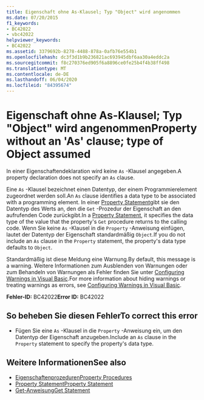 ```yaml
---
title: Eigenschaft ohne As-Klausel; Typ "Object" wird angenommen
ms.date: 07/20/2015
f1_keywords:
- BC42022
- vbc42022
helpviewer_keywords:
- BC42022
ms.assetid: 3379692b-8278-4488-878a-0afb76e554b1
ms.openlocfilehash: dc3f3d1b9b236821ac693945dbf6aa30a4eddc2a
ms.sourcegitcommit: f8c270376ed905f6a8896ce0fe25b4f4b38ff498
ms.translationtype: MT
ms.contentlocale: de-DE
ms.lasthandoff: 06/04/2020
ms.locfileid: "84395674"
---
```

# <a name="property-without-an-as-clause-type-of-object-assumed"></a><span data-ttu-id="2eb9c-102">Eigenschaft ohne As-Klausel; Typ "Object" wird angenommen</span><span class="sxs-lookup"><span data-stu-id="2eb9c-102">Property without an 'As' clause; type of Object assumed</span></span>
<span data-ttu-id="2eb9c-103">In einer Eigenschaftendeklaration wird keine `As` -Klausel angegeben.</span><span class="sxs-lookup"><span data-stu-id="2eb9c-103">A property declaration does not specify an `As` clause.</span></span>  
  
 <span data-ttu-id="2eb9c-104">Eine `As` -Klausel bezeichnet einen Datentyp, der einem Programmierelement zugeordnet werden soll.</span><span class="sxs-lookup"><span data-stu-id="2eb9c-104">An `As` clause identifies a data type to be associated with a programming element.</span></span> <span data-ttu-id="2eb9c-105">In einer [Property Statement](../language-reference/statements/property-statement.md)gibt sie den Datentyp des Werts an, den die `Get` -Prozedur der Eigenschaft an den aufrufenden Code zurückgibt.</span><span class="sxs-lookup"><span data-stu-id="2eb9c-105">In a [Property Statement](../language-reference/statements/property-statement.md), it specifies the data type of the value that the property's `Get` procedure returns to the calling code.</span></span> <span data-ttu-id="2eb9c-106">Wenn Sie keine `As` -Klausel in die `Property` -Anweisung einfügen, lautet der Datentyp der Eigenschaft standardmäßig `Object`.</span><span class="sxs-lookup"><span data-stu-id="2eb9c-106">If you do not include an `As` clause in the `Property` statement, the property's data type defaults to `Object`.</span></span>  
  
 <span data-ttu-id="2eb9c-107">Standardmäßig ist diese Meldung eine Warnung.</span><span class="sxs-lookup"><span data-stu-id="2eb9c-107">By default, this message is a warning.</span></span> <span data-ttu-id="2eb9c-108">Weitere Informationen zum Ausblenden von Warnungen oder zum Behandeln von Warnungen als Fehler finden Sie unter [Configuring Warnings in Visual Basic](/visualstudio/ide/configuring-warnings-in-visual-basic).</span><span class="sxs-lookup"><span data-stu-id="2eb9c-108">For more information about hiding warnings or treating warnings as errors, see [Configuring Warnings in Visual Basic](/visualstudio/ide/configuring-warnings-in-visual-basic).</span></span>  
  
 <span data-ttu-id="2eb9c-109">**Fehler-ID:** BC42022</span><span class="sxs-lookup"><span data-stu-id="2eb9c-109">**Error ID:** BC42022</span></span>  
  
## <a name="to-correct-this-error"></a><span data-ttu-id="2eb9c-110">So beheben Sie diesen Fehler</span><span class="sxs-lookup"><span data-stu-id="2eb9c-110">To correct this error</span></span>  
  
- <span data-ttu-id="2eb9c-111">Fügen Sie eine `As` -Klausel in die `Property` -Anweisung ein, um den Datentyp der Eigenschaft anzugeben.</span><span class="sxs-lookup"><span data-stu-id="2eb9c-111">Include an `As` clause in the `Property` statement to specify the property's data type.</span></span>  
  
## <a name="see-also"></a><span data-ttu-id="2eb9c-112">Weitere Informationen</span><span class="sxs-lookup"><span data-stu-id="2eb9c-112">See also</span></span>

- [<span data-ttu-id="2eb9c-113">Eigenschaftenprozeduren</span><span class="sxs-lookup"><span data-stu-id="2eb9c-113">Property Procedures</span></span>](../programming-guide/language-features/procedures/property-procedures.md)
- [<span data-ttu-id="2eb9c-114">Property Statement</span><span class="sxs-lookup"><span data-stu-id="2eb9c-114">Property Statement</span></span>](../language-reference/statements/property-statement.md)
- [<span data-ttu-id="2eb9c-115">Get-Anweisung</span><span class="sxs-lookup"><span data-stu-id="2eb9c-115">Get Statement</span></span>](../language-reference/statements/get-statement.md)

